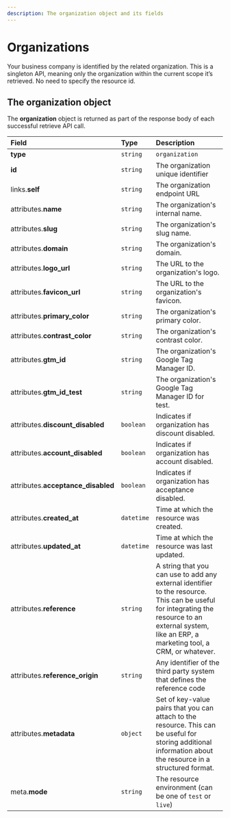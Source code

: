 ```yaml
---
description: The organization object and its fields
---
```


# Organizations

Your business company is identified by the related organization. This is a singleton API, meaning only the organization within the current scope it’s retrieved. No need to specify the resource id.

## The organization object

The **organization** object is returned as part of the response body of each successful retrieve API call.

| Field | Type | Description |
| :--- | :--- | :--- |
| **type** | `string` | `organization` |
| **id** | `string` | The organization unique identifier |
| links.**self** | `string` | The organization endpoint URL |
| attributes.**name** | `string` | The organization's internal name. |
| attributes.**slug** | `string` | The organization's slug name. |
| attributes.**domain** | `string` | The organization's domain. |
| attributes.**logo\_url** | `string` | The URL to the organization's logo. |
| attributes.**favicon\_url** | `string` | The URL to the organization's favicon. |
| attributes.**primary\_color** | `string` | The organization's primary color. |
| attributes.**contrast\_color** | `string` | The organization's contrast color. |
| attributes.**gtm\_id** | `string` | The organization's Google Tag Manager ID. |
| attributes.**gtm\_id\_test** | `string` | The organization's Google Tag Manager ID for test. |
| attributes.**discount\_disabled** | `boolean` | Indicates if organization has discount disabled. |
| attributes.**account\_disabled** | `boolean` | Indicates if organization has account disabled. |
| attributes.**acceptance\_disabled** | `boolean` | Indicates if organization has acceptance disabled. |
| attributes.**created\_at** | `datetime` | Time at which the resource was created. |
| attributes.**updated\_at** | `datetime` | Time at which the resource was last updated. |
| attributes.**reference** | `string` | A string that you can use to add any external identifier to the resource. This can be useful for integrating the resource to an external system, like an ERP, a marketing tool, a CRM, or whatever. |
| attributes.**reference\_origin** | `string` | Any identifier of the third party system that defines the reference code |
| attributes.**metadata** | `object` | Set of key-value pairs that you can attach to the resource. This can be useful for storing additional information about the resource in a structured format. |
| meta.**mode** | `string` | The resource environment \(can be one of `test` or `live`\) |

